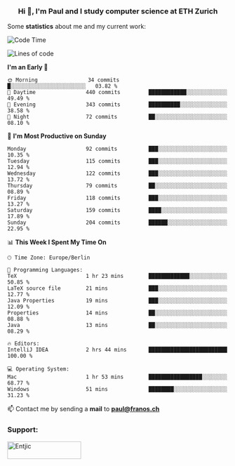 <h3 align="center">Hi 👋, I'm Paul and I study computer science at ETH Zurich</h3>


Some **statistics** about me and my current work:

<!--START_SECTION:waka-->
![Code Time](http://img.shields.io/badge/Code%20Time-1%2C285%20hrs%2030%20mins-blue)

![Lines of code](https://img.shields.io/badge/From%20Hello%20World%20I%27ve%20Written-1.8%20million%20lines%20of%20code-blue)

**I'm an Early 🐤** 

```text
🌞 Morning                34 commits          █░░░░░░░░░░░░░░░░░░░░░░░░   03.82 % 
🌆 Daytime                440 commits         ████████████░░░░░░░░░░░░░   49.49 % 
🌃 Evening                343 commits         ██████████░░░░░░░░░░░░░░░   38.58 % 
🌙 Night                  72 commits          ██░░░░░░░░░░░░░░░░░░░░░░░   08.10 % 
```
📅 **I'm Most Productive on Sunday** 

```text
Monday                   92 commits          ███░░░░░░░░░░░░░░░░░░░░░░   10.35 % 
Tuesday                  115 commits         ███░░░░░░░░░░░░░░░░░░░░░░   12.94 % 
Wednesday                122 commits         ███░░░░░░░░░░░░░░░░░░░░░░   13.72 % 
Thursday                 79 commits          ██░░░░░░░░░░░░░░░░░░░░░░░   08.89 % 
Friday                   118 commits         ███░░░░░░░░░░░░░░░░░░░░░░   13.27 % 
Saturday                 159 commits         ████░░░░░░░░░░░░░░░░░░░░░   17.89 % 
Sunday                   204 commits         ██████░░░░░░░░░░░░░░░░░░░   22.95 % 
```


📊 **This Week I Spent My Time On** 

```text
🕑︎ Time Zone: Europe/Berlin

💬 Programming Languages: 
TeX                      1 hr 23 mins        █████████████░░░░░░░░░░░░   50.85 % 
LaTeX source file        21 mins             ███░░░░░░░░░░░░░░░░░░░░░░   12.77 % 
Java Properties          19 mins             ███░░░░░░░░░░░░░░░░░░░░░░   12.09 % 
Properties               14 mins             ██░░░░░░░░░░░░░░░░░░░░░░░   08.88 % 
Java                     13 mins             ██░░░░░░░░░░░░░░░░░░░░░░░   08.29 % 

🔥 Editors: 
IntelliJ IDEA            2 hrs 44 mins       █████████████████████████   100.00 % 

💻 Operating System: 
Mac                      1 hr 53 mins        █████████████████░░░░░░░░   68.77 % 
Windows                  51 mins             ████████░░░░░░░░░░░░░░░░░   31.23 % 
```


<!--END_SECTION:waka-->

📫 Contact me by sending a **mail** to **paul@franos.ch**

<h3 align="left">Support:</h3>
<p><a href="https://ko-fi.com/Entjic"> <img align="left" src="https://cdn.ko-fi.com/cdn/kofi3.png?v=3" height="40" width="168" alt="Entjic" /></a></p>

